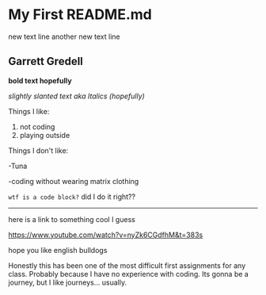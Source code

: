 # My First README.md
new text line
another new text line


## Garrett Gredell

**bold text hopefully**

*slightly slanted text aka Italics (hopefully)*

Things I like:
1. not coding
2. playing outside

Things I don't like:

-Tuna

-coding without wearing matrix clothing

`wtf is a code block?`
did I do it right??

---
here is a link to something cool I guess

https://www.youtube.com/watch?v=nyZk6CGdfhM&t=383s

hope you like english bulldogs

Honestly this has been one of the most difficult first assignments for any class. Probably because I have no experience with coding. Its gonna be a journey, but I like journeys... usually.
